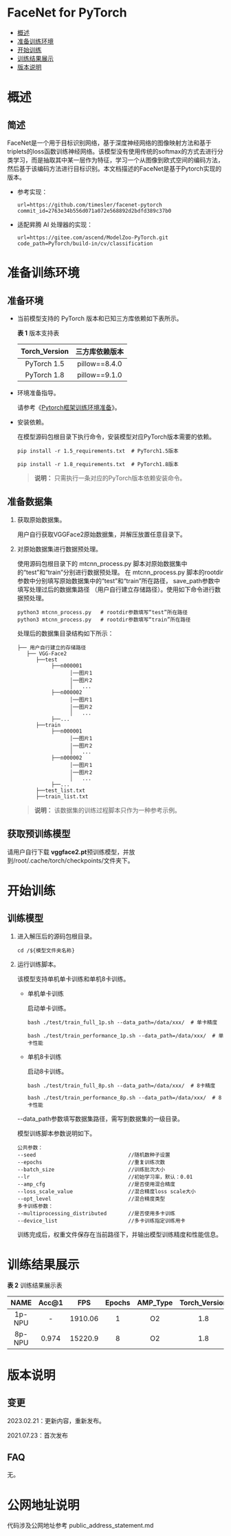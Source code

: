
# FaceNet for PyTorch

-   [概述](概述.md)
-   [准备训练环境](准备训练环境.md)
-   [开始训练](开始训练.md)
-   [训练结果展示](训练结果展示.md)
-   [版本说明](版本说明.md)



# 概述

## 简述

FaceNet是一个用于目标识别网络，基于深度神经网络的图像映射方法和基于triplets的loss函数训练神经网络。该模型没有使用传统的softmax的方式去进行分类学习，而是抽取其中某一层作为特征，学习一个从图像到欧式空间的编码方法，然后基于该编码方法进行目标识别。本文档描述的FaceNet是基于Pytorch实现的版本。

- 参考实现：

  ```
  url=https://github.com/timesler/facenet-pytorch
  commit_id=2763e34b556d071a072e568892d2bdfd389c37b0
  ```

- 适配昇腾 AI 处理器的实现：

  ```
  url=https://gitee.com/ascend/ModelZoo-PyTorch.git
  code_path=PyTorch/build-in/cv/classification
  ```


# 准备训练环境

## 准备环境

- 当前模型支持的 PyTorch 版本和已知三方库依赖如下表所示。

  **表 1**  版本支持表

  | Torch_Version      | 三方库依赖版本                                 |
  | :--------: | :----------------------------------------------------------: |
  | PyTorch 1.5 | pillow==8.4.0 |
  | PyTorch 1.8 | pillow==9.1.0 |
  
- 环境准备指导。

  请参考《[Pytorch框架训练环境准备](https://www.hiascend.com/document/detail/zh/ModelZoo/pytorchframework/ptes)》。
  
- 安装依赖。

  在模型源码包根目录下执行命令，安装模型对应PyTorch版本需要的依赖。
  ```
  pip install -r 1.5_requirements.txt  # PyTorch1.5版本
  
  pip install -r 1.8_requirements.txt  # PyTorch1.8版本
  ```
  > **说明：** 
  >只需执行一条对应的PyTorch版本依赖安装命令。


## 准备数据集

1. 获取原始数据集。

   用户自行获取VGGFace2原始数据集，并解压放置任意目录下。
2. 对原始数据集进行数据预处理。

    使用源码包根目录下的 mtcnn_process.py 脚本对原始数据集中的“test”和“train”分别进行数据预处理。
在 mtcnn_process.py 脚本的rootdir参数中分别填写原始数据集中的“test”和“train”所在路径，
save_path参数中填写处理过后的数据集路径 （用户自行建立存储路径）。使用如下命令进行数据预处理。

    ```
    python3 mtcnn_process.py   # rootdir参数填写“test”所在路径
    python3 mtcnn_process.py   # rootdir参数填写“train”所在路径
    ```
    处理后的数据集目录结构如下所示：
    ```    
    ├── 用户自行建立的存储路径
       ├── VGG-Face2
          ├──test
               ├──n000001
                     │──图片1
                     │──图片2
                     │   ...       
               ├──n000002
                     │──图片1
                     │──图片2
                     │   ...
               ├──...                   
          ├──train  
               ├──n000001
                     │──图片1
                     │──图片2
                     │   ...       
               ├──n000002
                     │──图片1
                     │──图片2
                     │   ...
               ├──...
          ├──test_list.txt
          ├──train_list.txt
    ```
   > **说明：** 
   >该数据集的训练过程脚本只作为一种参考示例。

## 获取预训练模型

请用户自行下载 **vggface2.pt**预训练模型，并放到/root/.cache/torch/checkpoints/文件夹下。

# 开始训练

## 训练模型

1. 进入解压后的源码包根目录。

   ```
   cd /${模型文件夹名称} 
   ```

2. 运行训练脚本。

   该模型支持单机单卡训练和单机8卡训练。

   - 单机单卡训练

     启动单卡训练。

     ```
     bash ./test/train_full_1p.sh --data_path=/data/xxx/  # 单卡精度

     bash ./test/train_performance_1p.sh --data_path=/data/xxx/  # 单卡性能
     ```

   - 单机8卡训练

     启动8卡训练。

     ```
     bash ./test/train_full_8p.sh --data_path=/data/xxx/  # 8卡精度

     bash ./test/train_performance_8p.sh --data_path=/data/xxx/  # 8卡性能
     ```

   --data_path参数填写数据集路径，需写到数据集的一级目录。

   模型训练脚本参数说明如下。

   ```
   公共参数：
   --seed                              //随机数种子设置     
   --epochs                            //重复训练次数
   --batch_size                        //训练批次大小
   --lr                                //初始学习率，默认：0.01
   --amp_cfg                           //是否使用混合精度
   --loss_scale_value                  //混合精度loss scale大小
   --opt_level                         //混合精度类型
   多卡训练参数：
   --multiprocessing_distributed       //是否使用多卡训练
   --device_list                       //多卡训练指定训练用卡
   ```
   
   训练完成后，权重文件保存在当前路径下，并输出模型训练精度和性能信息。

# 训练结果展示

**表 2**  训练结果展示表

| NAME    | Acc@1 |  FPS | Epochs | AMP_Type |Torch_Version|
| :-----: | :---: | :--: | :----: | :------: |:------: |
| 1p-NPU  |  -    | 1910.06 | 1      |       O2 |1.8|
| 8p-NPU  | 0.974 | 15220.9 | 8    |       O2 |1.8|


# 版本说明

## 变更

2023.02.21：更新内容，重新发布。

2021.07.23：首次发布

## FAQ
无。


# 公网地址说明
代码涉及公网地址参考 public_address_statement.md
